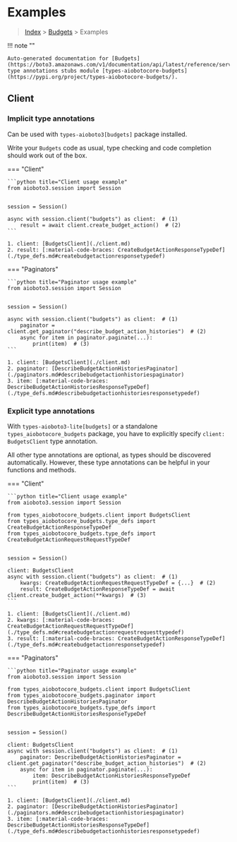 # Examples

> [Index](../README.md) > [Budgets](./README.md) > Examples

!!! note ""

    Auto-generated documentation for [Budgets](https://boto3.amazonaws.com/v1/documentation/api/latest/reference/services/budgets.html#Budgets)
    type annotations stubs module [types-aiobotocore-budgets](https://pypi.org/project/types-aiobotocore-budgets/).

## Client

### Implicit type annotations

Can be used with `types-aioboto3[budgets]` package installed.

Write your `Budgets` code as usual,
type checking and code completion should work out of the box.



=== "Client"

    ```python title="Client usage example"
    from aioboto3.session import Session


    session = Session()

    async with session.client("budgets") as client:  # (1)
        result = await client.create_budget_action()  # (2)
    ```

    1. client: [BudgetsClient](./client.md)
    2. result: [:material-code-braces: CreateBudgetActionResponseTypeDef](./type_defs.md#createbudgetactionresponsetypedef) 



=== "Paginators"

    ```python title="Paginator usage example"
    from aioboto3.session import Session


    session = Session()

    async with session.client("budgets") as client:  # (1)
        paginator = client.get_paginator("describe_budget_action_histories")  # (2)
        async for item in paginator.paginate(...):
            print(item)  # (3)
    ```

    1. client: [BudgetsClient](./client.md)
    2. paginator: [DescribeBudgetActionHistoriesPaginator](./paginators.md#describebudgetactionhistoriespaginator)
    3. item: [:material-code-braces: DescribeBudgetActionHistoriesResponseTypeDef](./type_defs.md#describebudgetactionhistoriesresponsetypedef) 




### Explicit type annotations

With `types-aioboto3-lite[budgets]`
or a standalone `types_aiobotocore_budgets` package, you have to explicitly specify
`client: BudgetsClient` type annotation.

All other type annotations are optional, as types should be discovered automatically.
However, these type annotations can be helpful in your functions and methods.


=== "Client"

    ```python title="Client usage example"
    from aioboto3.session import Session

    from types_aiobotocore_budgets.client import BudgetsClient
    from types_aiobotocore_budgets.type_defs import CreateBudgetActionResponseTypeDef
    from types_aiobotocore_budgets.type_defs import CreateBudgetActionRequestRequestTypeDef


    session = Session()

    client: BudgetsClient
    async with session.client("budgets") as client:  # (1)
        kwargs: CreateBudgetActionRequestRequestTypeDef = {...}  # (2)
        result: CreateBudgetActionResponseTypeDef = await client.create_budget_action(**kwargs)  # (3)
    ```

    1. client: [BudgetsClient](./client.md)
    2. kwargs: [:material-code-braces: CreateBudgetActionRequestRequestTypeDef](./type_defs.md#createbudgetactionrequestrequesttypedef) 
    3. result: [:material-code-braces: CreateBudgetActionResponseTypeDef](./type_defs.md#createbudgetactionresponsetypedef) 



=== "Paginators"

    ```python title="Paginator usage example"
    from aioboto3.session import Session

    from types_aiobotocore_budgets.client import BudgetsClient
    from types_aiobotocore_budgets.paginator import DescribeBudgetActionHistoriesPaginator
    from types_aiobotocore_budgets.type_defs import DescribeBudgetActionHistoriesResponseTypeDef


    session = Session()

    client: BudgetsClient
    async with session.client("budgets") as client:  # (1)
        paginator: DescribeBudgetActionHistoriesPaginator = client.get_paginator("describe_budget_action_histories")  # (2)
        async for item in paginator.paginate(...):
            item: DescribeBudgetActionHistoriesResponseTypeDef
            print(item)  # (3)
    ```

    1. client: [BudgetsClient](./client.md)
    2. paginator: [DescribeBudgetActionHistoriesPaginator](./paginators.md#describebudgetactionhistoriespaginator)
    3. item: [:material-code-braces: DescribeBudgetActionHistoriesResponseTypeDef](./type_defs.md#describebudgetactionhistoriesresponsetypedef) 




